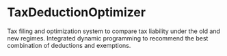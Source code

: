 # TaxDeductionOptimizer
 Tax filing and optimization system to compare tax liability under the old and new regimes. Integrated dynamic programming to recommend the best combination of deductions and exemptions.
